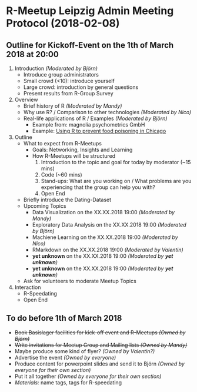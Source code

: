 # R-Meetup Leipzig Admin Meeting Protocol (2018-02-08)

## Outline for Kickoff-Event on the 1th of March 2018 at 20:00
1. Introduction _(Moderated by Björn)_
    - Introduce group administrators
    - Small crowd (<10): introduce yourself
    - Large crowd: introduction by general questions
    - Present results from R-Group Survey
2. Overview
    - Brief history of R _(Moderated by Mandy)_
    - Why use R? / Comparison to other technologies _(Moderated by Nico)_
    - Real-life applications of R / Examples _(Moderated by Björn)_
        - Example from: magnolia psychometrics GmbH
        - Example: [Using R to prevent food poisoning in Chicago](http://blog.revolutionanalytics.com/2016/12/food-inspection-forecasting.html)
3. Outline
    - What to expect from R-Meetups
        - Goals: Networking, Insights and Learning
        - How R-Meetups will be structured
            1. Introduction to the topic and goal for today by moderator (~15 mins)
            2. Code (~60 mins)
            3. Stand-ups: What are you working on / What problems are you experiencing that the group can help you with?
            4. Open End
    - Briefly introduce the Dating-Dataset        
    - Upcoming Topics
        - Data Visualization on the XX.XX.2018 19:00 _(Moderated by Mandy)_
        - Exploratory Data Analysis on the XX.XX.2018 19:00 _(Moderated by Björn)_
        - Machiene Learning on the XX.XX.2018 19:00 _(Moderated by Nico)_
        - RMarkdown on the XX.XX.2018 19:00 _(Moderated by Valentin)_
        - **yet unknown** on the XX.XX.2018 19:00 _(Moderated by **yet unknown**)_
        - **yet unknown** on the XX.XX.2018 19:00 _(Moderated by **yet unknown**)_
    - Ask for volunteers to moderate Meetup Topics 
4. Interaction
    - R-Speedating
    - Open End

## To do before 1th of March 2018
- ~~Book Basislager facilities for kick-off event and R-Meetups _(Owned by Björn)_~~
- ~~Write invitations for Meetup Group and Mailing lists _(Owned by Mandy)_~~
- Maybe produce some kind of flyer?  _(Owned by Valentin?)_
- Advertise the event  _(Owned by everyone)_
- Produce content for powerpoint slides and send it to Björn _(Owned by everyone for their own section)_
- Put it all together _(Owned by everyone for their own section)_
- _Materials:_ name tags, tags for R-speedating

